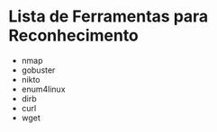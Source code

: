 # Lista de Ferramentas para Reconhecimento

- nmap
- gobuster
- nikto
- enum4linux
- dirb
- curl
- wget
